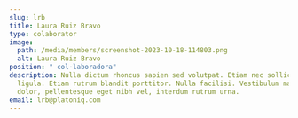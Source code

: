 ```yaml
---
slug: lrb
title: Laura Ruiz Bravo
type: colaborator
image:
  path: /media/members/screenshot-2023-10-18-114803.png
  alt: Laura Ruiz Bravo
position: " col·laboradora"
description: Nulla dictum rhoncus sapien sed volutpat. Etiam nec sollicitudin
  ligula. Etiam rutrum blandit porttitor. Nulla facilisi. Vestibulum mauris
  dolor, pellentesque eget nibh vel, interdum rutrum urna.
email: lrb@platoniq.com
---
```

